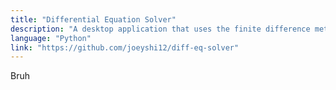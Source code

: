 ```yaml
---
title: "Differential Equation Solver"
description: "A desktop application that uses the finite difference method to solve differential equations"
language: "Python"
link: "https://github.com/joeyshi12/diff-eq-solver"
---
```


Bruh
